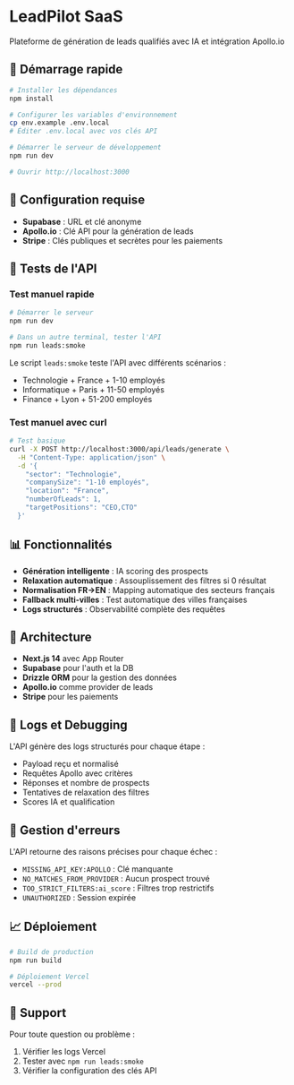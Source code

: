 # LeadPilot SaaS

Plateforme de génération de leads qualifiés avec IA et intégration Apollo.io

## 🚀 Démarrage rapide

```bash
# Installer les dépendances
npm install

# Configurer les variables d'environnement
cp env.example .env.local
# Éditer .env.local avec vos clés API

# Démarrer le serveur de développement
npm run dev

# Ouvrir http://localhost:3000
```

## 🔑 Configuration requise

- **Supabase** : URL et clé anonyme
- **Apollo.io** : Clé API pour la génération de leads
- **Stripe** : Clés publiques et secrètes pour les paiements

## 🧪 Tests de l'API

### Test manuel rapide

```bash
# Démarrer le serveur
npm run dev

# Dans un autre terminal, tester l'API
npm run leads:smoke
```

Le script `leads:smoke` teste l'API avec différents scénarios :
- Technologie + France + 1-10 employés
- Informatique + Paris + 11-50 employés  
- Finance + Lyon + 51-200 employés

### Test manuel avec curl

```bash
# Test basique
curl -X POST http://localhost:3000/api/leads/generate \
  -H "Content-Type: application/json" \
  -d '{
    "sector": "Technologie",
    "companySize": "1-10 employés",
    "location": "France",
    "numberOfLeads": 1,
    "targetPositions": "CEO,CTO"
  }'
```

## 📊 Fonctionnalités

- **Génération intelligente** : IA scoring des prospects
- **Relaxation automatique** : Assouplissement des filtres si 0 résultat
- **Normalisation FR→EN** : Mapping automatique des secteurs français
- **Fallback multi-villes** : Test automatique des villes françaises
- **Logs structurés** : Observabilité complète des requêtes

## 🔧 Architecture

- **Next.js 14** avec App Router
- **Supabase** pour l'auth et la DB
- **Drizzle ORM** pour la gestion des données
- **Apollo.io** comme provider de leads
- **Stripe** pour les paiements

## 📝 Logs et Debugging

L'API génère des logs structurés pour chaque étape :
- Payload reçu et normalisé
- Requêtes Apollo avec critères
- Réponses et nombre de prospects
- Tentatives de relaxation des filtres
- Scores IA et qualification

## 🚨 Gestion d'erreurs

L'API retourne des raisons précises pour chaque échec :
- `MISSING_API_KEY:APOLLO` : Clé manquante
- `NO_MATCHES_FROM_PROVIDER` : Aucun prospect trouvé
- `TOO_STRICT_FILTERS:ai_score` : Filtres trop restrictifs
- `UNAUTHORIZED` : Session expirée

## 📈 Déploiement

```bash
# Build de production
npm run build

# Déploiement Vercel
vercel --prod
```

## 🤝 Support

Pour toute question ou problème :
1. Vérifier les logs Vercel
2. Tester avec `npm run leads:smoke`
3. Vérifier la configuration des clés API
